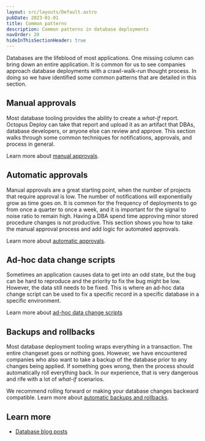 ```yaml
---
layout: src/layouts/Default.astro
pubDate: 2023-01-01
title: Common patterns
description: Common patterns in database deployments
navOrder: 20
hideInThisSectionHeader: true
---
```


Databases are the lifeblood of most applications.  One missing column can bring down an entire application.  It is common for us to see companies approach database deployments with a crawl-walk-run thought process.  In doing so we have identified some common patterns that are detailed in this section.

## Manual approvals

Most database tooling provides the ability to create a *what-if* report.  Octopus Deploy can take that report and upload it as an artifact that DBAs, database developers, or anyone else can review and approve.  This section walks through some common techniques for notifications, approvals, and process in general.

Learn more about [manual approvals](/docs/deployments/databases/common-patterns/manual-approvals.md).

## Automatic approvals

Manual approvals are a great starting point, when the number of projects that require approval is low.  The number of notifications will exponentially grow as time goes on.  It is common for the frequency of deployments to go from once a quarter to once a week, and it is important for the signal to noise ratio to remain high.  Having a DBA spend time approving minor stored procedure changes is not productive.  This section shows you how to take the manual approval process and add logic for automated approvals.

Learn more about [automatic approvals](/docs/deployments/databases/common-patterns/automatic-approvals.md).

## Ad-hoc data change scripts

Sometimes an application causes data to get into an odd state, but the bug can be hard to reproduce and the priority to fix the bug might be low. However, the data still needs to be fixed.  This is where an ad-hoc data change script can be used to fix a specific record in a specific database in a specific environment.

Learn more about [ad-hoc data change scripts](/docs/deployments/databases/common-patterns/adhoc-data-changes.md)

## Backups and rollbacks

Most database deployment tooling wraps everything in a transaction.  The entire changeset goes or nothing goes.  However, we have encountered companies who also want to take a backup of the database prior to any changes being applied.  If something goes wrong, then the process should automatically roll everything back.  In our experience, that is very dangerous and rife with a lot of *what-if* scenarios.

We recommend rolling forward or making your database changes backward compatible.  Learn more about [automatic backups and rollbacks](/docs/deployments/databases/common-patterns/backups-rollbacks.md).

## Learn more

- [Database blog posts](https://octopus.com/blog/tag/database%20deployments)